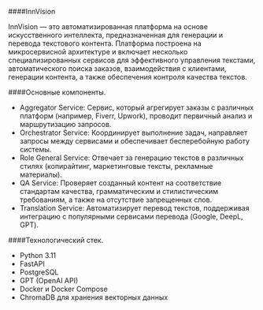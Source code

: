 ####InnVision

InnVision — это автоматизированная платформа на основе искусственного интеллекта, предназначенная для генерации и перевода текстового контента. Платформа построена на микросервисной архитектуре и включает несколько специализированных сервисов для эффективного управления текстами, автоматического поиска заказов, взаимодействия с клиентами, генерации контента, а также обеспечения контроля качества текстов.

####Основные компоненты.

- Aggregator Service: Сервис, который агрегирует заказы с различных платформ (например, Fiverr, Upwork), проводит первичный анализ и маршрутизацию запросов.
- Orchestrator Service: Координирует выполнение задач, направляет запросы между сервисами и обеспечивает бесперебойную работу системы.
- Role General Service: Отвечает за генерацию текстов в различных стилях (копирайтинг, маркетинговые тексты, рекламные материалы).
- QA Service: Проверяет созданный контент на соответствие стандартам качества, грамматическим и стилистическим требованиям, а также на отсутствие запрещенных слов.
- Translation Service: Автоматизирует перевод текстов, поддерживая интеграцию с популярными сервисами перевода (Google, DeepL, GPT).

####Технологический стек.

- Python 3.11
- FastAPI
- PostgreSQL
- GPT (OpenAI API)
- Docker и Docker Compose
- ChromaDB для хранения векторных данных
